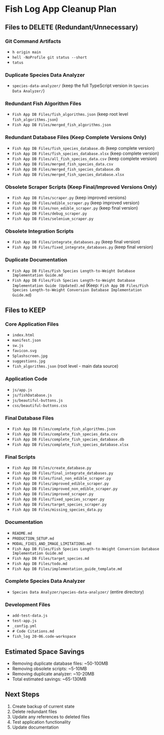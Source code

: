 # Fish Log App Cleanup Plan

## Files to DELETE (Redundant/Unnecessary)

### Git Command Artifacts
- `h origin main`
- `hell -NoProfile git status --short`
- `tatus`

### Duplicate Species Data Analyzer
- `species-data-analyzer/` (keep the full TypeScript version in `Species Data Analyzer/`)

### Redundant Fish Algorithm Files
- `Fish App DB Files/fish_algorithms.json` (keep root level `fish_algorithms.json`)
- `Fish App DB Files/merged_fish_algorithms.json`

### Redundant Database Files (Keep Complete Versions Only)
- `Fish App DB Files/fish_species_database.db` (keep complete version)
- `Fish App DB Files/fish_species_database.xlsx` (keep complete version)
- `Fish App DB Files/all_fish_species_data.csv` (keep complete version)
- `Fish App DB Files/merged_fish_species_data.csv`
- `Fish App DB Files/merged_fish_species_database.db`
- `Fish App DB Files/merged_fish_species_database.xlsx`

### Obsolete Scraper Scripts (Keep Final/Improved Versions Only)
- `Fish App DB Files/scraper.py` (keep improved versions)
- `Fish App DB Files/edible_scraper.py` (keep improved version)
- `Fish App DB Files/non_edible_scraper.py` (keep final version)
- `Fish App DB Files/debug_scraper.py`
- `Fish App DB Files/selenium_scraper.py`

### Obsolete Integration Scripts
- `Fish App DB Files/integrate_databases.py` (keep final version)
- `Fish App DB Files/fixed_integrate_databases.py` (keep final version)

### Duplicate Documentation
- `Fish App DB Files/Fish Species Length-to-Weight Database Implementation Guide.md`
- `Fish App DB Files/Fish Species Length-to-Weight Database Implementation Guide (Updated).md`
(Keep: `Fish App DB Files/Fish Species Length-to-Weight Conversion Database Implementation Guide.md`)

## Files to KEEP

### Core Application Files
- `index.html`
- `manifest.json`
- `sw.js`
- `favicon.svg`
- `Splashscreen.jpg`
- `suggestions.jpg`
- `fish_algorithms.json` (root level - main data source)

### Application Code
- `js/app.js`
- `js/fishDatabase.js`
- `js/beautiful-buttons.js`
- `css/beautiful-buttons.css`

### Final Database Files
- `Fish App DB Files/complete_fish_algorithms.json`
- `Fish App DB Files/complete_fish_species_data.csv`
- `Fish App DB Files/complete_fish_species_database.db`
- `Fish App DB Files/complete_fish_species_database.xlsx`

### Final Scripts
- `Fish App DB Files/create_database.py`
- `Fish App DB Files/final_integrate_databases.py`
- `Fish App DB Files/final_non_edible_scraper.py`
- `Fish App DB Files/improved_edible_scraper.py`
- `Fish App DB Files/improved_non_edible_scraper.py`
- `Fish App DB Files/improved_scraper.py`
- `Fish App DB Files/fixed_species_scraper.py`
- `Fish App DB Files/target_species_scraper.py`
- `Fish App DB Files/missing_species_data.py`

### Documentation
- `README.md`
- `PRODUCTION_SETUP.md`
- `MODAL_FIXES_AND_IMAGE_LIMITATIONS.md`
- `Fish App DB Files/Fish Species Length-to-Weight Conversion Database Implementation Guide.md`
- `Fish App DB Files/target_species.md`
- `Fish App DB Files/todo.md`
- `Fish App DB Files/implementation_guide_template.md`

### Complete Species Data Analyzer
- `Species Data Analyzer/species-data-analyzer/` (entire directory)

### Development Files
- `add-test-data.js`
- `test-app.js`
- `_config.yml`
- `# Code Citations.md`
- `fish_log 20-06.code-workspace`

## Estimated Space Savings
- Removing duplicate database files: ~50-100MB
- Removing obsolete scripts: ~5-10MB
- Removing duplicate analyzer: ~10-20MB
- Total estimated savings: ~65-130MB

## Next Steps
1. Create backup of current state
2. Delete redundant files
3. Update any references to deleted files
4. Test application functionality
5. Update documentation
